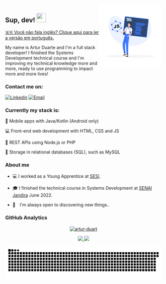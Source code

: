 <a href="https://storyset.com/web">
  <img align="right" src="./img/js-framework-rafiki.png" alt="a dev" width=40% height=40% />
</a>

## Sup, dev! <img src="https://raw.githubusercontent.com/kaueMarques/kaueMarques/master/hi.gif" width="30px" height="30px">

<a href="https://github.com/artur-duart/artur-duart/blob/main/README.md">🇧🇷 Você não fala inglês? Clique aqui para ler a versão em português.</a>

My name is Artur Duarte and I'm a full stack developer! I finished the Systems Development technical course and I'm improving my technical knowledge more and more, ready to use programming to impact more and more lives!

### Contact me on:

[![Linkedin](https://img.shields.io/badge/Linkedin-2867b2?style=for-the-badge&logo=linkedin&logoColor=white)](https://www.linkedin.com/in/artur-duarte-5141aa212)
[![Email](https://img.shields.io/badge/Email-EA4335?style=for-the-badge&logo=gmail&logoColor=white)](mailto:arturduartemoraes@gmail.com)

### Currently my stack is:

📱 Mobile apps with Java/Kotlin (Android only)

💻 Front-end web development with HTML, CSS and JS

📡 REST APIs using Node.js or PHP

💾 Storage in relational databases (SQL), such as MySQL

### About me

- 💻 I worked as a Young Apprentice at [SESI](https://www.sesisp.org.br/).

- 🎓 I finished the technical course in Systems Development at [SENAI Jandira](https://jandira.sp.senai.br/) June 2022.

- 🔭 I'm always open to discovering new things..

### GitHub Analytics

<div align="center">
  <a href="https://github.com/artur-duart">
  <p><img align="center" src="https://github-readme-streak-stats.herokuapp.com/?user=artur-duart&&theme=dracula" alt="artur-duart" /></p>
  <img height="180em" src="https://github-readme-stats.vercel.app/api?username=artur-duart&show_icons=true&theme=dracula&include_all_commits=true&count_private=true"/>
  <img height="180em" src="https://github-readme-stats.vercel.app/api/top-langs/?username=artur-duart&layout=compact&langs_count=7&theme=dracula"/>
</div>

![Snake animation](https://github.com/artur-duart/artur-duart/blob/output/github-contribution-grid-snake.svg)

